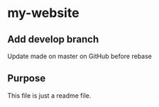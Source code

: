 # my-website
## Add develop branch

Update made on master on GitHub before rebase

## Purpose
This file is just a readme file.
